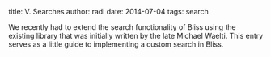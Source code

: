 title: V. Searches
author: radi
date: 2014-07-04
tags: search

We recently had to extend the search functionality of Bliss using the existing
library that was initially written by the late Michael Waelti. This entry serves
as a little guide to implementing a custom search in Bliss.
